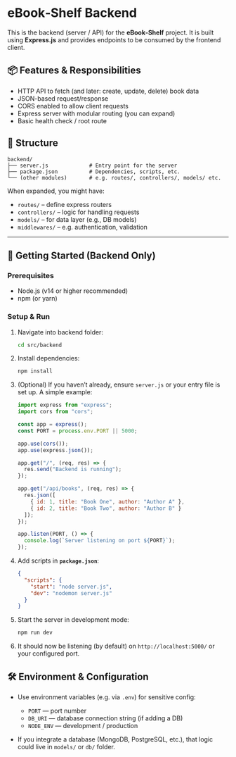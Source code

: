 # eBook‑Shelf Backend

This is the backend (server / API) for the **eBook‑Shelf** project. It is built using **Express.js** and provides endpoints to be consumed by the frontend client.

## 📦 Features & Responsibilities

- HTTP API to fetch (and later: create, update, delete) book data  
- JSON-based request/response  
- CORS enabled to allow client requests  
- Express server with modular routing (you can expand)  
- Basic health check / root route  

## 🧱 Structure

```
backend/
├── server.js             # Entry point for the server
├── package.json          # Dependencies, scripts, etc.
└── (other modules)       # e.g. routes/, controllers/, models/ etc.
```

When expanded, you might have:

- `routes/` – define express routers  
- `controllers/` – logic for handling requests  
- `models/` – for data layer (e.g., DB models)  
- `middlewares/` – e.g. authentication, validation  

---

## 🔧 Getting Started (Backend Only)

### Prerequisites

- Node.js (v14 or higher recommended)  
- npm (or yarn)  

### Setup & Run

1. Navigate into backend folder:

   ```bash
   cd src/backend
   ```

2. Install dependencies:

   ```bash
   npm install
   ```

3. (Optional) If you haven’t already, ensure `server.js` or your entry file is set up. A simple example:

   ```js
   import express from "express";
   import cors from "cors";

   const app = express();
   const PORT = process.env.PORT || 5000;

   app.use(cors());
   app.use(express.json());

   app.get("/", (req, res) => {
     res.send("Backend is running");
   });

   app.get("/api/books", (req, res) => {
     res.json([
       { id: 1, title: "Book One", author: "Author A" },
       { id: 2, title: "Book Two", author: "Author B" }
     ]);
   });

   app.listen(PORT, () => {
     console.log(`Server listening on port ${PORT}`);
   });
   ```

4. Add scripts in **`package.json`**:

   ```json
   {
     "scripts": {
       "start": "node server.js",
       "dev": "nodemon server.js"
     }
   }
   ```

5. Start the server in development mode:

   ```bash
   npm run dev
   ```

6. It should now be listening (by default) on `http://localhost:5000/` or your configured port.


## 🛠️ Environment & Configuration

- Use environment variables (e.g. via `.env`) for sensitive config:
  - `PORT` — port number  
  - `DB_URI` — database connection string (if adding a DB)  
  - `NODE_ENV` — development / production  

- If you integrate a database (MongoDB, PostgreSQL, etc.), that logic could live in `models/` or `db/` folder.



